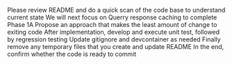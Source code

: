 Please review README and do a quick scan of the code base to understand current state
We will next focus on Querry response caching to complete Phase 1A
Propose an approach that makes the least amount of change to exiting code
After implementation, develop and execute unit test, followed by regression testing
Update gitignore and devcontainer as needed
Finally remove any temporary files that you create and update README
In the end, confirm whether the code is ready to commit
